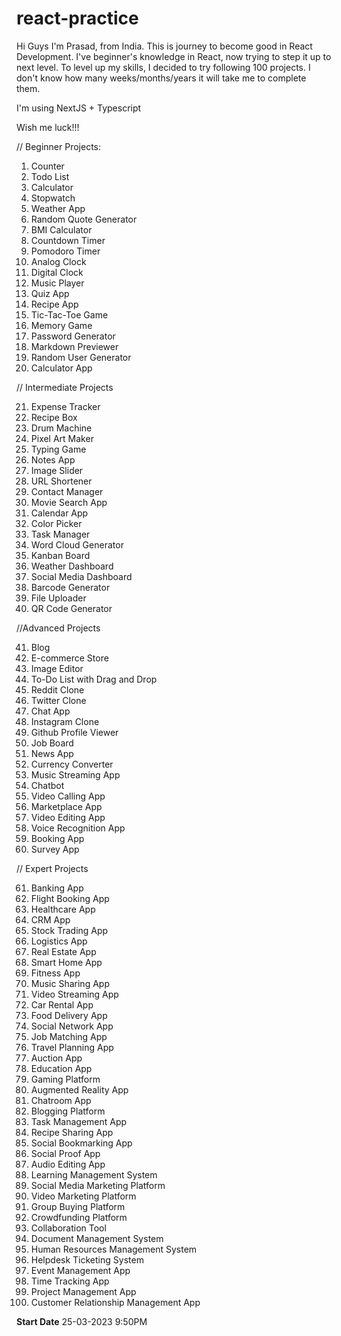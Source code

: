 # react-practice
Hi Guys I'm Prasad, from India. This is journey to become good in React Development. I've beginner's knowledge in React, now trying to step it up to next level.
To level up my skills, I decided to try following 100 projects. I don't know how many weeks/months/years it will take me to complete them.

I'm using NextJS + Typescript

Wish me luck!!!

// Beginner Projects:
1. Counter
2. Todo List
3. Calculator
4. Stopwatch
5. Weather App
6. Random Quote Generator
7. BMI Calculator
8. Countdown Timer
9. Pomodoro Timer
10. Analog Clock
11. Digital Clock
12. Music Player
13. Quiz App
14. Recipe App
15. Tic-Tac-Toe Game
16. Memory Game
17. Password Generator
18. Markdown Previewer
19. Random User Generator
20. Calculator App

// Intermediate Projects


21. Expense Tracker
22. Recipe Box
23. Drum Machine
24. Pixel Art Maker
25. Typing Game
26. Notes App
27. Image Slider
28. URL Shortener
29. Contact Manager
30. Movie Search App
31. Calendar App
32. Color Picker
33. Task Manager
34. Word Cloud Generator
35. Kanban Board
36. Weather Dashboard
37. Social Media Dashboard
38. Barcode Generator
39. File Uploader
40. QR Code Generator

//Advanced Projects

41. Blog
42. E-commerce Store
43. Image Editor
44. To-Do List with Drag and Drop
45. Reddit Clone
46. Twitter Clone
47. Chat App
48. Instagram Clone
49. Github Profile Viewer
50. Job Board
51. News App
52. Currency Converter
53. Music Streaming App
54. Chatbot
55. Video Calling App
56. Marketplace App
57. Video Editing App
58. Voice Recognition App
59. Booking App
60. Survey App

// Expert Projects

61. Banking App
62. Flight Booking App
63. Healthcare App
64. CRM App
65. Stock Trading App
66. Logistics App
67. Real Estate App
68. Smart Home App
69. Fitness App
70. Music Sharing App
71. Video Streaming App
72. Car Rental App
73. Food Delivery App
74. Social Network App
75. Job Matching App
76. Travel Planning App
77. Auction App
78. Education App
79. Gaming Platform
80. Augmented Reality App
81. Chatroom App
82. Blogging Platform
83. Task Management App
84. Recipe Sharing App
85. Social Bookmarking App
86. Social Proof App
87. Audio Editing App
88. Learning Management System
89. Social Media Marketing Platform
90. Video Marketing Platform
91. Group Buying Platform
92. Crowdfunding Platform
93. Collaboration Tool
94. Document Management System
95. Human Resources Management System
96. Helpdesk Ticketing System
97. Event Management App
98. Time Tracking App
99. Project Management App
100. Customer Relationship Management App

**Start Date** 25-03-2023 9:50PM
